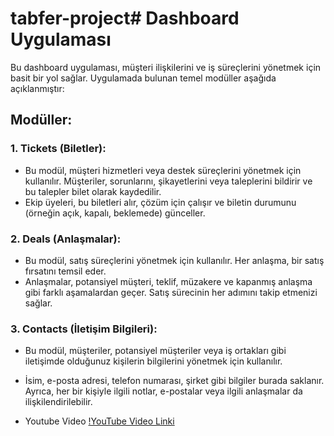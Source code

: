 # tabfer-project# Dashboard Uygulaması

Bu dashboard uygulaması, müşteri ilişkilerini ve iş süreçlerini yönetmek için basit bir yol sağlar. Uygulamada bulunan temel modüller aşağıda açıklanmıştır:

## Modüller:

### 1. Tickets (Biletler):
- Bu modül, müşteri hizmetleri veya destek süreçlerini yönetmek için kullanılır. Müşteriler, sorunlarını, şikayetlerini veya taleplerini bildirir ve bu talepler bilet olarak kaydedilir.
- Ekip üyeleri, bu biletleri alır, çözüm için çalışır ve biletin durumunu (örneğin açık, kapalı, beklemede) günceller.

### 2. Deals (Anlaşmalar):
- Bu modül, satış süreçlerini yönetmek için kullanılır. Her anlaşma, bir satış fırsatını temsil eder.
- Anlaşmalar, potansiyel müşteri, teklif, müzakere ve kapanmış anlaşma gibi farklı aşamalardan geçer. Satış sürecinin her adımını takip etmenizi sağlar.

### 3. Contacts (İletişim Bilgileri):
- Bu modül, müşteriler, potansiyel müşteriler veya iş ortakları gibi iletişimde olduğunuz kişilerin bilgilerini yönetmek için kullanılır.
- İsim, e-posta adresi, telefon numarası, şirket gibi bilgiler burada saklanır. Ayrıca, her bir kişiyle ilgili notlar, e-postalar veya ilgili anlaşmalar da ilişkilendirilebilir.



- Youtube Video
[!YouTube Video Linki](https://youtu.be/oXx5XxfPZYI?si=ub_E0frsrZ8VkJJ3)
